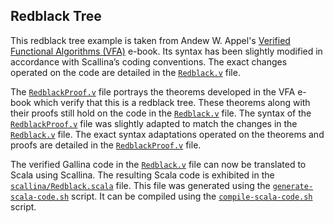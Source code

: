 Redblack Tree
-------------

This redblack tree example is taken from Andew W. Appel's [Verified Functional Algorithms (VFA)](https://softwarefoundations.cis.upenn.edu/vfa-current/Redblack.html) e-book. Its syntax has been slightly modified in accordance with Scallina’s coding conventions. The exact changes operated on the code are detailed in the [```Redblack.v```](./Redblack.v) file.

The [```RedblackProof.v```](./RedblackProof.v) file portrays the theorems developed in the VFA e-book which verify that this is a redblack tree. These theorems along with their proofs still hold on the code in the [```Redblack.v```](./Redblack.v) file. The syntax of the [```RedblackProof.v```](./RedblackProof.v) file was slightly adapted to match the changes in the [```Redblack.v```](./Redblack.v) file. The exact syntax adaptations operated on the theorems and proofs are detailed in the [```RedblackProof.v```](./RedblackProof.v) file.

The verified Gallina code in the [```Redblack.v```](./Redblack.v) file can now be translated to Scala using Scallina. The resulting Scala code is exhibited in the [```scallina/Redblack.scala```](scallina/Redblack.scala) file. This file was generated using the [```generate-scala-code.sh```](./generate-scala-code.sh) script. It can be compiled using the [```compile-scala-code.sh```](./compile-scala-code.sh) script.
